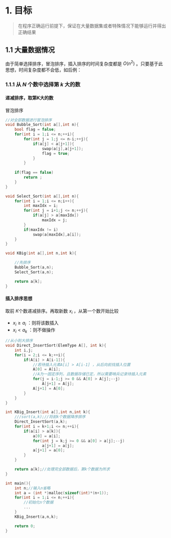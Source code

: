 # 1. 目标

> 在程序正确运行前提下，保证在大量数据集或者特殊情况下能够运行并得出正确结果

## 1.1 大量数据情况

由于简单选择排序，冒泡排序，插入排序的时间复杂度都是 $O(n^2)$ 。只要基于此思想，时间复杂度都不会低，如后例：

### 1.1.1 从 $N$ 个数中选择第 $k$ 大的数

#### 递减排序，取第K大的数

冒泡排序

```c
//对全部数据进行冒泡排序
void Bubble_Sort(int a[],int n){
	bool flag = false;
	for(int i = 1;i <= n;++i){
		for(int j = 1;j <= n-i;++j){
			if(a[j] < a[j+1]){
				swap(a[j],a[j+1]);
				flag = true;
			}
		}
	
	if(flag == false)
		return ;
	}
}

void Select_Sort(int a[],int n){
	for(int i = 1;i <= n;i++){
		int maxIdx = i;
		for(int j = i+1;j <= n;++j){
			if(a[j] > a[maxIdx])
				maxIdx = j;
		}
		if(maxIdx != i)
			swap(a[maxIdx],a[i]);
	}	
}

void KBig(int a[],int n,int k){

	//先排序
	Bubble_Sort(a,n);
	Select_Sort(a,n);

	return a[k];
}
```


#### 插入排序思想

取前 $K$个数递减排序。再取新数 $x_i$ ，从第一个数开始比较

- $x_i \ge a_i$ ：则将该数插入
- $x_i < a_k$ ：则不做操作

```c
//从小到大排序
void Direct_InsertSort(ElemType A[], int k){
	int i,j;
    for(i = 2;i <= k;++i){
        if(A[i] > A[i-1]){
            //若待插入元素A[i] > A[i-1] ，从后向前找插入位置
            A[0] = A[i];
            //A为一固定序列，且数据存储已定，所以需要哨兵记录待插入元素      
            for(j = i-1;j >= 0 && A[0] > A[j];--j)
                A[j+1] = A[j];
           	A[j+1] = A[0];
        }
    }
}

int KBig_Insert(int a[],int n,int k){
	///sort(a,k);//将前k个数据降序排序
	Direct_InsertSort(a,k);
	for(int i = k+1;i <= n;++i){
		if(a[i] > a[k]){
			a[0] = a[i];
			for(int j = k;j >= 0 && a[0] > a[j];--j)
				a[j+1] = a[j];
			a[j+1] = a[0];
		}
	}

	return a[k];//处理完全部数据后，第k个数据为所求
}

int main(){
	int n;//输入n省略
	int a = (int *)malloc(sizeof(int)*(n+1));
	for(int i = 1;i <= n;++i){
		//初始化n个数据
		...
	}
	KBig_Insert(a,n,k);

	return 0;
}
```


